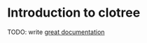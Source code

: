 # Introduction to clotree

TODO: write [great documentation](http://jacobian.org/writing/what-to-write/)
